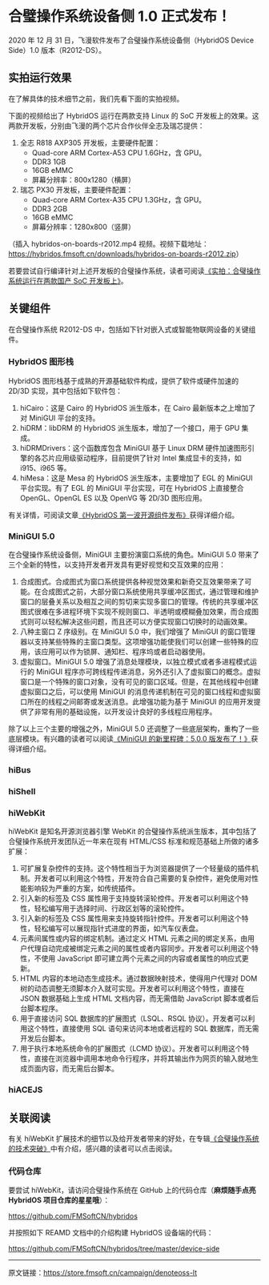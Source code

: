 # 合璧操作系统设备侧 1.0 正式发布！

2020 年 12 月 31 日，飞漫软件发布了合璧操作系统设备侧（HybridOS Device Side）1.0 版本（R2012-DS）。

## 实拍运行效果

在了解具体的技术细节之前，我们先看下面的实拍视频。

下面的视频给出了 HybridOS 运行在两款支持 Linux 的 SoC 开发板上的效果。这两款开发板，分别由飞漫的两个芯片合作伙伴全志及瑞芯提供：

1. 全志 R818 AXP305 开发板，主要硬件配置：
   - Quad-core ARM Cortex-A53 CPU 1.6GHz，含 GPU。
   - DDR3 1GB
   - 16GB eMMC
   - 屏幕分辨率：800x1280（横屏）
1. 瑞芯 PX30 开发板，主要硬件配置：
   - Quad-core ARM Cortex-A35 CPU 1.3GHz，含 GPU。
   - DDR3 2GB
   - 16GB eMMC
   - 屏幕分辨率：1280x800（竖屏）

（插入 hybridos-on-boards-r2012.mp4 视频。视频下载地址：<https://hybridos.fmsoft.cn/downloads/hybridos-on-boards-r2012.zip>）

若要尝试自行编译针对上述开发板的合璧操作系统，读者可阅读[《实拍：合璧操作系统运行在两款国产 SoC 开发板上》](https://www.fmsoft.cn/blog/soc)。

## 关键组件

在合璧操作系统 R2012-DS 中，包括如下针对嵌入式或智能物联网设备的关键组件。

### HybridOS 图形栈

HybridOS 图形栈基于成熟的开源基础软件构成，提供了软件或硬件加速的 2D/3D 实现，其中包括如下软件包：

1. hiCairo：这是 Cairo 的 HybridOS 派生版本，在 Cairo 最新版本之上增加了对 MiniGUI 平台的支持。
1. hiDRM：libDRM 的 HybridOS 派生版本，增加了一个接口，用于 GPU 集成。
1. hiDRMDrivers：这个函数库包含 MiniGUI 基于 Linux DRM 硬件加速图形引擎的各芯片应用级驱动程序，目前提供了针对 Intel 集成显卡的支持，如 i915、i965 等。
1. hiMesa：这是 Mesa 的 HybridOS 派生版本，主要增加了 EGL 的 MiniGUI 平台实现。有了 EGL 的 MiniGUI 平台实现，可在 HybridOS 上直接整合 OpenGL、OpenGL ES 以及 OpenVG 等 2D/3D 图形应用。

有关详情，可阅读文章[《HybridOS 第一波开源组件发布》](https://www.fmsoft.cn/blog/hybridos-1)获得详细介绍。

### MiniGUI 5.0

在合璧操作系统设备侧，MiniGUI 主要扮演窗口系统的角色。MiniGUI 5.0 带来了三个全新的特性，以支持开发者开发具有更好视觉和交互效果的应用：

1. 合成图式。合成图式为窗口系统提供各种视觉效果和新奇交互效果带来了可能。在合成图式之前，大部分窗口系统使用共享缓冲区图式，通过管理和维护窗口的层叠关系以及相互之间的剪切来实现多窗口的管理。传统的共享缓冲区图式很难在多进程环境下实现不规则窗口、半透明或模糊叠加效果，而合成图式则可以轻松解决这些问题，而且还可以方便实现窗口切换时的动画效果。
1. 八种主窗口 Z 序级别。在 MiniGUI 5.0 中，我们增强了 MiniGUI 的窗口管理器以支持某些特殊的主窗口类型。这项增强功能使我们可以创建一些特殊的应用，该应用可以作为锁屏、通知栏、程序坞或者启动器使用。
1. 虚拟窗口。MiniGUI 5.0 增强了消息处理模块，以独立模式或者多进程模式运行的 MiniGUI 程序亦可跨线程传递消息，另外还引入了虚拟窗口的概念。虚拟窗口是一个特殊的窗口对象，没有可见的窗口区域。但是，在其他线程中创建虚拟窗口之后，可以使用 MiniGUI 的消息传递机制在可见的窗口线程和虚拟窗口所在的线程之间邮寄或发送消息。此增强功能为基于 MiniGUI 的应用开发提供了非常有用的基础设施，以开发设计良好的多线程应用程序。

除了以上三个主要的增强之外，MiniGUI 5.0 还调整了一些底层架构，重构了一些底层模块。有兴趣的读者可以阅读[《MiniGUI 的新里程碑：5.0.0 版发布了！》](https://www.fmsoft.cn/blog/minigui-5-0-0)获得详细介绍。

### hiBus

### hiShell

### hiWebKit

hiWebKit 是知名开源浏览器引擎 WebKit 的合璧操作系统派生版本，其中包括了合璧操作系统开发团队近一年来在现有 HTML/CSS 标准和规范基础上所做的诸多扩展：

1. 可扩展复杂控件的支持。这个特性相当于为浏览器提供了一个轻量级的插件机制。开发者可以利用这个特性，开发符合自己需要的复杂控件，避免使用对性能影响较为严重的方案，如传统插件。
1. 引入新的标签及 CSS 属性用于支持旋转滚轮控件。开发者可以利用这个特性，轻松编写用于选择时间、行政区划等的滚轮控件。
1. 引入新的标签及 CSS 属性用来支持旋转指针控件。开发者可以利用这个特性，轻松编写可以展现指针式进度的界面，如汽车仪表盘。
1. 元素间属性或内容的绑定机制。通过定义 HTML 元素之间的绑定关系，由用户代理自动完成被绑定元素之间的属性或者内容同步。开发者可以利用这个特性，不使用 JavaScript 即可建立两个元素之间的内容或者属性的响应式更新。
1. HTML 内容的本地动态生成技术。通过数据映射技术，使得用户代理对 DOM 树的动态调整无须脚本介入就可实现。开发者可以利用这个特性，直接在 JSON 数据基础上生成 HTML 文档内容，而无需借助 JavaScript 脚本或者后台脚本程序。
1. 用于直接访问 SQL 数据库的扩展图式（LSQL、RSQL 协议）。开发者可以利用这个特性，直接使用 SQL 语句来访问本地或者远程的 SQL 数据库，而无需开发后台脚本。
1. 用于执行本地系统命令的扩展图式（LCMD 协议）。开发者可以利用这个特性，直接在浏览器中调用本地命令行程序，并将其输出作为网页的输入就地生成页面内容，而无需后台脚本。

### hiACEJS

## 关联阅读

有关 hiWebKit 扩展技术的细节以及给开发者带来的好处，在专辑[《合璧操作系统的技术突破》](https://mp.weixin.qq.com/mp/appmsgalbum?action=getalbum&album_id=1442713925182767106&__biz=MzA5MTYwNTA3MA==#wechat_redirect)中有介绍，感兴趣的读者可以点击阅读。

### 代码仓库

要尝试 hiWebKit，请访问合璧操作系统在 GitHub 上的代码仓库（**麻烦随手点亮 HybridOS 项目仓库的星星哦**）：

<https://github.com/FMSoftCN/hybridos>

并按照如下 REAMD 文档中的介绍构建 HybridOS 设备端的代码：

<https://github.com/FMSoftCN/hybridos/tree/master/device-side>


---

原文链接：<https://store.fmsoft.cn/campaign/denoteoss-lt>


